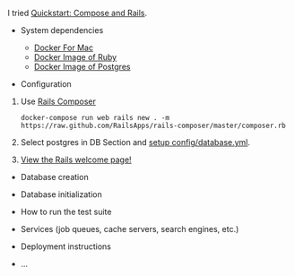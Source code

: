 I tried [Quickstart: Compose and Rails](https://docs.docker.com/compose/rails/).

* System dependencies

  * [Docker For Mac](https://www.docker.com/docker-mac)
  * [Docker Image of Ruby](https://hub.docker.com/_/ruby/)
  * [Docker Image of Postgres](https://hub.docker.com/_/postgres/)

* Configuration

1. Use [Rails Composer](https://github.com/RailsApps/rails-composer)

   ```docker-compose run web rails new . -m https://raw.github.com/RailsApps/rails-composer/master/composer.rb```

1. Select postgres in DB Section and [setup config/database.yml](https://docs.docker.com/compose/rails/#connect-the-database).

1. [View the Rails welcome page!](https://docs.docker.com/compose/rails/#connect-the-database)

* Database creation

* Database initialization

* How to run the test suite

* Services (job queues, cache servers, search engines, etc.)

* Deployment instructions

* ...

